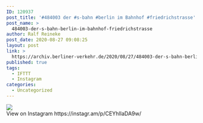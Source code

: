 ```yaml
---
ID: 120937
post_title: '#484003 der #s-bahn #berlin im Bahnhof #friedrichstrasse'
post_name: >
  484003-der-s-bahn-berlin-im-bahnhof-friedrichstrasse
author: Ralf Reineke
post_date: 2020-08-27 09:08:25
layout: post
link: >
  https://archiv.berliner-verkehr.de/2020/08/27/484003-der-s-bahn-berlin-im-bahnhof-friedrichstrasse/
published: true
tags:
  - IFTTT
  - Instagram
categories:
  - Uncategorized
---
```

<div><img src='https://scontent-iad3-1.cdninstagram.com/v/t51.29350-15/118580347_694924451235036_4046122676277353341_n.jpg?_nc_cat=110&_nc_sid=8ae9d6&_nc_ohc=CliJFQaJL80AX99KHeb&_nc_ht=scontent-iad3-1.cdninstagram.com&oh=5b27d0a387dc50ba22e52600a32f9d32&oe=5F6C3E30' style='max-width:600px;' /><br/><div>View on Instagram https://instagr.am/p/CEYhllaDA9w/</div></div>